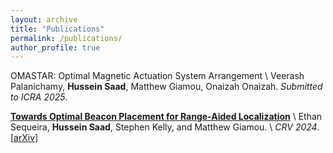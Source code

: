 ```yaml
---
layout: archive
title: "Publications"
permalink: /publications/
author_profile: true
---
```

OMASTAR: Optimal Magnetic Actuation System Arrangement \\
Veerash Palanichamy, **Hussein Saad**, Matthew Giamou, Onaizah Onaizah.
 *Submitted to ICRA 2025*.


[**Towards Optimal Beacon Placement for Range-Aided Localization**](https://arxiv.org/abs/2405.11550) \\
Ethan Sequeira, **Hussein Saad**, Stephen Kelly, and Matthew Giamou. \\
*CRV 2024*. \[[arXiv](https://arxiv.org/abs/2405.11550)\]